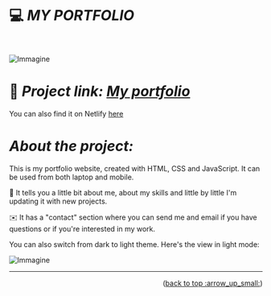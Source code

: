 # :computer: *MY PORTFOLIO*

<div id="top"></div>
<br />
<div align="center">
  </a>
  <p align="center">
  </p>
</div>

![Immagine](https://i.ibb.co/JmXJT86/portfolio-dark.png)

# :link: *Project link: [My portfolio](https://ila1997.github.io/personal-website/)*

You can also find it on Netlify [here](https://ilaria-nuzzaco-personal-website.netlify.app/)

# *About the project:*
This is my portfolio website, created with HTML, CSS and JavaScript. It can be used from both laptop and mobile.

:speech_balloon: It tells you a little bit about me, about my skills and little by little I'm updating it with new projects.

:envelope: It has a "contact" section where you can send me and email if you have questions or if you're interested in my work.

You can also switch from dark to light theme. Here's the view in light mode:

![Immagine](https://i.ibb.co/pn74myx/portfolio-light.png)
______
<p align="right">(<a href="#top">back to top :arrow_up_small:</a>)</p> 